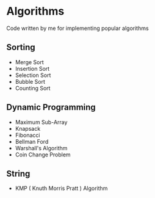 Algorithms
==========

Code written by me for implementing popular algorithms

## Sorting

* Merge Sort
* Insertion Sort
* Selection Sort 
* Bubble Sort
* Counting Sort

## Dynamic Programming

* Maximum Sub-Array
* Knapsack
* Fibonacci
* Bellman Ford
* Warshall's Algorithm
* Coin Change Problem

## String

* KMP ( Knuth Morris Pratt ) Algorithm

 

